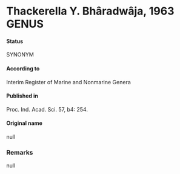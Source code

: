 # Thackerella Y. Bhâradwâja, 1963 GENUS

#### Status
SYNONYM

#### According to
Interim Register of Marine and Nonmarine Genera

#### Published in
Proc. Ind. Acad. Sci. 57, b4: 254.

#### Original name
null

### Remarks
null